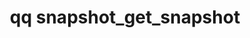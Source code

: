 ---
category: snapshot
command: snapshot_get_snapshot
optional_options:
- alternate:
  - --id
  help: The identifier of the snapshot to list.
  name: -i
  required: true
permalink: /qq-cli-command-guide/snapshot/snapshot_get_snapshot.html
positional_options: []
sidebar: qq_cli_command_reference_sidebar
summary: This section explains how to use the <code>qq snapshot_get_snapshot</code>
  command.
synopsis: ==SUPPRESS==
title: qq snapshot_get_snapshot
usage: qq snapshot_get_snapshot [-h] -i ID
zendesk_source: qq CLI Command Guide

---